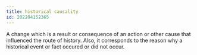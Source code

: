 ```yaml
---
title: historical causality
id: 202204152365
---
```


A change which is a result or consequence of an action or other cause that influenced the route of history. Also, it corresponds to the reason why a historical event or fact occured or did not occur.
